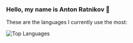### Hello, my name is Anton Ratnikov 👋


These are the languages I currently use the most:

![Top Languages](https://github-readme-stats.vercel.app/api/top-langs/?username=AntonRatnick&hide_title=true&hide_border=true)
